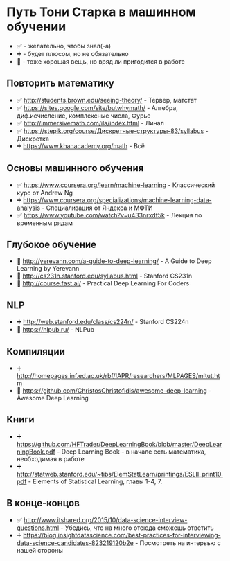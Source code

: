 # Путь Тони Старка в машинном обучении

* ✅ - желательно, чтобы знал(-а)
* ➕ - будет плюсом, но не обязательно
* 🍒 - тоже хорошая вещь, но вряд ли пригодится в работе

## Повторить математику
* ✅ http://students.brown.edu/seeing-theory/ - Тервер, матстат
* ✅ https://sites.google.com/site/butwhymath/ - Алгебра, диф.исчисление, комплексные числа, Фурье
* ✅ http://immersivemath.com/ila/index.html - Линал
* ✅ https://stepik.org/course/Дискретные-структуры-83/syllabus - Дискретка
* ➕ https://www.khanacademy.org/math - Всё

## Основы машинного обучения
* ✅ https://www.coursera.org/learn/machine-learning - Классический курс от Andrew Ng
* ➕ https://www.coursera.org/specializations/machine-learning-data-analysis - Специализация от Яндекса и МФТИ
* ✅ https://www.youtube.com/watch?v=u433nrxdf5k - Лекция по временным рядам

## Глубокое обучение
* 🍒 http://yerevann.com/a-guide-to-deep-learning/ - A Guide to Deep Learning by Yerevann
* 🍒 http://cs231n.stanford.edu/syllabus.html - Stanford CS231n
* 🍒 http://course.fast.ai/ - Practical Deep Learning For Coders

## NLP
* ➕ http://web.stanford.edu/class/cs224n/ - Stanford CS224n
* 🍒 https://nlpub.ru/ - NLPub

## Компиляции
* ➕ http://homepages.inf.ed.ac.uk/rbf/IAPR/researchers/MLPAGES/mltut.htm
* 🍒 https://github.com/ChristosChristofidis/awesome-deep-learning - Awesome Deep Learning

## Книги
* ➕ https://github.com/HFTrader/DeepLearningBook/blob/master/DeepLearningBook.pdf - Deep Learning Book - в начале есть математика, необходимая в работе
* ➕ http://statweb.stanford.edu/~tibs/ElemStatLearn/printings/ESLII_print10.pdf - Elements of Statistical Learning, главы 1-4, 7.

## В конце-концов
* ✅ http://www.itshared.org/2015/10/data-science-interview-questions.html - Убедись, что на много отсюда сможешь ответить
* ➕ https://blog.insightdatascience.com/best-practices-for-interviewing-data-science-candidates-823219120b2e - Посмотреть на интервью с нашей стороны
